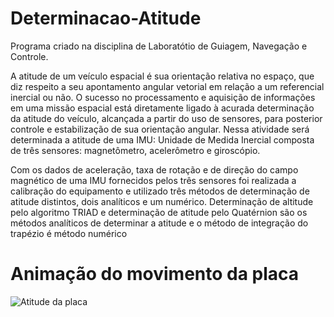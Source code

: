 # Determinacao-Atitude
Programa criado na disciplina de Laboratótio de Guiagem, Navegação e Controle.

A atitude de um veículo espacial é sua orientação relativa no espaço, que diz 
respeito a seu apontamento angular vetorial em relação a um referencial inercial ou não. 
O sucesso no processamento e aquisição de informações em uma missão espacial está 
diretamente ligado à acurada determinação da atitude do veículo, alcançada a partir do 
uso de sensores, para posterior controle e estabilização de sua orientação angular. Nessa 
atividade será determinada a atitude de uma IMU: Unidade de Medida Inercial composta 
de três sensores: magnetômetro, acelerômetro e giroscópio.

Com os dados de aceleração, taxa de rotação e de direção do campo magnético de 
uma IMU fornecidos pelos três sensores foi realizada a calibração do equipamento e 
utilizado três métodos de determinação de atitude distintos, dois analíticos e um 
numérico. Determinação de altitude pelo algoritmo TRIAD e determinação de atitude 
pelo Quatérnion são os métodos analíticos de determinar a atitude e o método de 
integração do trapézio é método numérico

# Animação do movimento da placa

![Atitude da placa](https://user-images.githubusercontent.com/128917882/232033683-e7b07f82-e1bc-416d-ab79-76d2d60b8943.gif)
